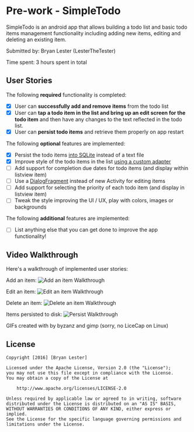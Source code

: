 # Pre-work - SimpleTodo

SimpleTodo is an android app that allows building a todo list and basic todo items management functionality including adding new items, editing and deleting an existing item.

Submitted by: Bryan Lester (LesterTheTester)

Time spent: 3 hours spent in total

## User Stories

The following **required** functionality is completed:

* [x] User can **successfully add and remove items** from the todo list
* [x] User can **tap a todo item in the list and bring up an edit screen for the todo item** and then have any changes to the text reflected in the todo list.
* [x] User can **persist todo items** and retrieve them properly on app restart

The following **optional** features are implemented:

* [x] Persist the todo items [into SQLite](http://guides.codepath.com/android/Persisting-Data-to-the-Device#sqlite) instead of a text file
* [x] Improve style of the todo items in the list [using a custom adapter](http://guides.codepath.com/android/Using-an-ArrayAdapter-with-ListView)
* [ ] Add support for completion due dates for todo items (and display within listview item)
* [ ] Use a [DialogFragment](http://guides.codepath.com/android/Using-DialogFragment) instead of new Activity for editing items
* [ ] Add support for selecting the priority of each todo item (and display in listview item)
* [ ] Tweak the style improving the UI / UX, play with colors, images or backgrounds

The following **additional** features are implemented:

* [ ] List anything else that you can get done to improve the app functionality!

## Video Walkthrough 

Here's a walkthrough of implemented user stories:

Add an item:
<img src='https://raw.githubusercontent.com/LesterTheTester/SimpleTodo/master/gifs/additem.gif' title='Add an item' width='' alt='Add an item Walkthrough' />

Edit an item:
<img src='https://raw.githubusercontent.com/LesterTheTester/SimpleTodo/master/gifs/edititem.gif' title='Edit an item' width='' alt='Edit an item Walkthrough' />

Delete an item:
<img src='https://raw.githubusercontent.com/LesterTheTester/SimpleTodo/master/gifs/deleteitem.gif' title='Delete an item' width='' alt='Delete an item Walkthrough' />

Items persisted to disk:
<img src='https://raw.githubusercontent.com/LesterTheTester/SimpleTodo/master/gifs/persist.gif' title='Persist items to disk' width='' alt='Persist Walkthrough' />

GIFs created with by byzanz and gimp (sorry, no LiceCap on Linux)

## License

    Copyright [2016] [Bryan Lester]

    Licensed under the Apache License, Version 2.0 (the "License");
    you may not use this file except in compliance with the License.
    You may obtain a copy of the License at

        http://www.apache.org/licenses/LICENSE-2.0

    Unless required by applicable law or agreed to in writing, software
    distributed under the License is distributed on an "AS IS" BASIS,
    WITHOUT WARRANTIES OR CONDITIONS OF ANY KIND, either express or implied.
    See the License for the specific language governing permissions and
    limitations under the License.
